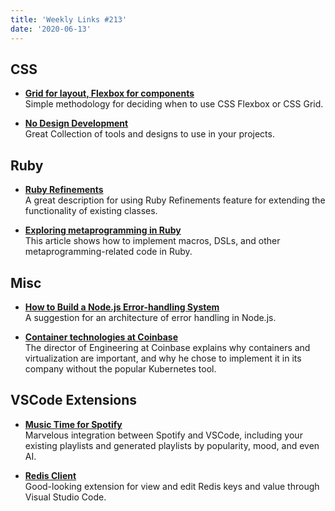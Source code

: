 ```yaml
---
title: 'Weekly Links #213'
date: '2020-06-13'
---
```


## CSS

- **[Grid for layout, Flexbox for components](https://ishadeed.com/article/grid-layout-flexbox-components/?ref=heydesigner)**  
  Simple methodology for deciding when to use CSS Flexbox or CSS Grid.

* **[No Design Development](https://nodesign.dev/)**  
  Great Collection of tools and designs to use in your projects.

## Ruby

- **[Ruby Refinements](https://www.alchemists.io/articles/ruby_refinements/)**  
  A great description for using Ruby Refinements feature for extending the functionality of existing classes.

- **[Exploring metaprogramming in Ruby](https://www.halcyon.hr/posts/exploring-metaprogramming-in-ruby/)**  
  This article shows how to implement macros, DSLs, and other metaprogramming-related code in Ruby.

## Misc

- **[How to Build a Node.js Error-handling System](https://www.toptal.com/nodejs/node-js-error-handling)**  
  A suggestion for an architecture of error handling in Node.js.

- **[Container technologies at Coinbase](https://blog.coinbase.com/container-technologies-at-coinbase-d4ae118dcb6c)**  
  The director of Engineering at Coinbase explains why containers and virtualization are important, and why he chose to implement it in its company without the popular Kubernetes tool.

## VSCode Extensions

- **[Music Time for Spotify](https://marketplace.visualstudio.com/items?itemName=softwaredotcom.music-time)**  
  Marvelous integration between Spotify and VSCode, including your existing playlists and generated playlists by popularity, mood, and even AI.

- **[Redis Client](https://marketplace.visualstudio.com/items?itemName=cweijan.vscode-redis-client)**  
  Good-looking extension for view and edit Redis keys and value through Visual Studio Code.
